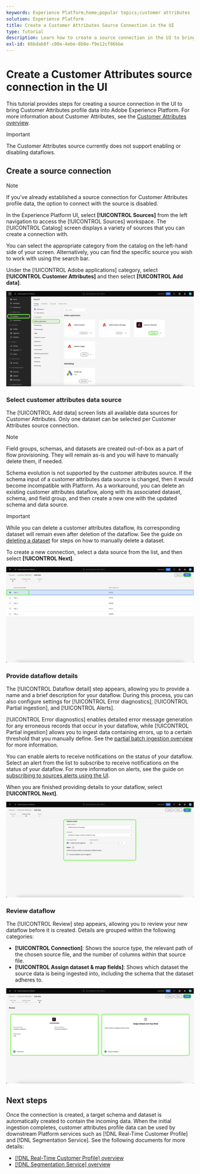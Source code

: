 ```yaml
---
keywords: Experience Platform;home;popular topics;customer attributes
solution: Experience Platform
title: Create a Customer Attributes Source Connection in the UI
type: Tutorial
description: Learn how to create a source connection in the UI to bring customer attributes profile data into Adobe Experience Platform.
exl-id: 66bdab8f-c00e-4ebe-8b8e-f9e12cf86bbe
---
```

# Create a Customer Attributes source connection in the UI

This tutorial provides steps for creating a source connection in the UI to bring Customer Attributes profile data into Adobe Experience Platform. For more information about Customer Attributes, see the [Customer Attributes overview](https://experienceleague.adobe.com/docs/core-services/interface/customer-attributes/attributes.html).

>[!IMPORTANT]
>
>The Customer Attributes source currently does not support enabling or disabling dataflows.

## Create a source connection

>[!NOTE]
>
>If you've already established a source connection for Customer Attributes profile data, the option to connect with the source is disabled.

In the Experience Platform UI, select **[!UICONTROL Sources]** from the left navigation to access the [!UICONTROL Sources] workspace. The [!UICONTROL Catalog] screen displays a variety of sources that you can create a connection with.

You can select the appropriate category from the catalog on the left-hand side of your screen. Alternatively, you can find the specific source you wish to work with using the search bar.

Under the [!UICONTROL Adobe applications] category, select **[!UICONTROL Customer Attributes]** and then select **[!UICONTROL Add data]**.

![catalog](../../../../images/tutorials/create/customer-attributes/catalog.png)

### Select customer attributes data source

The [!UICONTROL Add data] screen lists all available data sources for Customer Attributes. Only one dataset can be selected per Customer Attributes source connection. 

>[!NOTE]
>
>Field groups, schemas, and datasets are created out-of-box as a part of flow provisioning. They will remain as-is and you will have to manually delete them, if needed.

Schema evolution is not supported by the customer attributes source. If the schema input of a customer attributes data source is changed, then it would become incompatible with Platform. As a workaround, you can delete an existing customer attributes dataflow, along with its associated dataset, schema, and field group, and then create a new one with the updated schema and data source.

>[!IMPORTANT]
>
>While you can delete a customer attributes dataflow, its corresponding dataset will remain even after deletion of the dataflow. See the guide on [deleting a dataset](../../../../../catalog/datasets/user-guide.md) for steps on how to manually delete a dataset.

To create a new connection, select a data source from the list, and then select **[!UICONTROL Next]**.

![add-data](../../../../images/tutorials/create/customer-attributes/add-data.png)

### Provide dataflow details

The [!UICONTROL Dataflow detail] step appears, allowing you to provide a name and a brief description for your dataflow. During this process, you can also configure settings for [!UICONTROL Error diagnostics], [!UICONTROL Partial ingestion], and [!UICONTROL Alerts].

[!UICONTROL Error diagnostics] enables detailed error message generation for any erroneous records that occur in your dataflow, while [!UICONTROL Partial ingestion] allows you to ingest data containing errors, up to a certain threshold that you manually define. See the [partial batch ingestion overview](../../../../../ingestion/batch-ingestion/partial.md) for more information.

You can enable alerts to receive notifications on the status of your dataflow. Select an alert from the list to subscribe to receive notifications on the status of your dataflow. For more information on alerts, see the guide on [subscribing to sources alerts using the UI](../../alerts.md).

When you are finished providing details to your dataflow, select **[!UICONTROL Next]**.

![dataflow-detail](../../../../images/tutorials/create/customer-attributes/dataflow-detail.png)

### Review dataflow

The [!UICONTROL Review] step appears, allowing you to review your new dataflow before it is created. Details are grouped within the following categories:

* **[!UICONTROL Connection]**: Shows the source type, the relevant path of the chosen source file, and the number of columns within that source file.
* **[!UICONTROL Assign dataset & map fields]**: Shows which dataset the source data is being ingested into, including the schema that the dataset adheres to.

![review](../../../../images/tutorials/create/customer-attributes/review.png)

## Next steps

Once the connection is created, a target schema and dataset is automatically created to contain the incoming data. When the initial ingestion completes, customer attributes profile data can be used by downstream Platform services such as [!DNL Real-Time Customer Profile] and [!DNL Segmentation Service]. See the following documents for more details:

* [[!DNL Real-Time Customer Profile] overview](../../../../../profile/home.md)
* [[!DNL Segmentation Service] overview](../../../../../segmentation/home.md)
